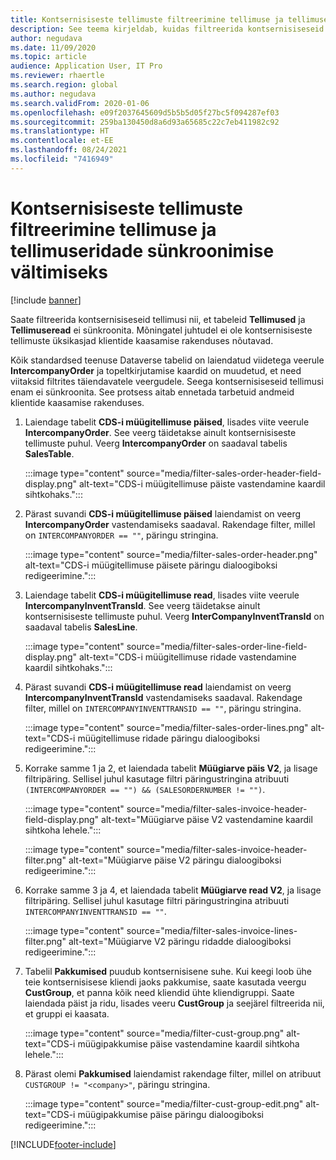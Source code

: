 ```yaml
---
title: Kontsernisiseste tellimuste filtreerimine tellimuse ja tellimuseridade sünkroonimise vältimiseks
description: See teema kirjeldab, kuidas filtreerida kontsernisiseseid tellimusi nii, et tellimuste ja tellimuseridade üksused ei oleks sünkroonitud.
author: negudava
ms.date: 11/09/2020
ms.topic: article
audience: Application User, IT Pro
ms.reviewer: rhaertle
ms.search.region: global
ms.author: negudava
ms.search.validFrom: 2020-01-06
ms.openlocfilehash: e09f2037645609d5b5b5d05f27bc5f094287ef03
ms.sourcegitcommit: 259ba130450d8a6d93a65685c22c7eb411982c92
ms.translationtype: HT
ms.contentlocale: et-EE
ms.lasthandoff: 08/24/2021
ms.locfileid: "7416949"
---
```

# <a name="filter-intercompany-orders-to-avoid-syncing-orders-and-orderlines"></a>Kontsernisiseste tellimuste filtreerimine tellimuse ja tellimuseridade sünkroonimise vältimiseks

[!include [banner](../../includes/banner.md)]

Saate filtreerida kontsernisiseseid tellimusi nii, et tabeleid **Tellimused** ja **Tellimuseread** ei sünkroonita. Mõningatel juhtudel ei ole kontsernisiseste tellimuste üksikasjad klientide kaasamise rakenduses nõutavad.

Kõik standardsed teenuse Dataverse tabelid on laiendatud viidetega veerule **IntercompanyOrder** ja topeltkirjutamise kaardid on muudetud, et need viitaksid filtrites täiendavatele veergudele. Seega kontsernisiseseid tellimusi enam ei sünkroonita. See protsess aitab ennetada tarbetuid andmeid klientide kaasamise rakenduses.

1. Laiendage tabelit **CDS-i müügitellimuse päised**, lisades viite veerule **IntercompanyOrder**. See veerg täidetakse ainult kontsernisiseste tellimuste puhul. Veerg **IntercompanyOrder** on saadaval tabelis **SalesTable**.

    :::image type="content" source="media/filter-sales-order-header-field-display.png" alt-text="CDS-i müügitellimuse päiste vastendamine kaardil sihtkohaks.":::

2. Pärast suvandi **CDS-i müügitellimuse päised** laiendamist on veerg **IntercompanyOrder** vastendamiseks saadaval. Rakendage filter, millel on `INTERCOMPANYORDER == ""`, päringu stringina.

    :::image type="content" source="media/filter-sales-order-header.png" alt-text="CDS-i müügitellimuse päisete päringu dialoogiboksi redigeerimine.":::

3. Laiendage tabelit **CDS-i müügitellimuse read**, lisades viite veerule **IntercompanyInventTransId**. See veerg täidetakse ainult kontsernisiseste tellimuste puhul. Veerg **InterCompanyInventTransId** on saadaval tabelis **SalesLine**.

    :::image type="content" source="media/filter-sales-order-line-field-display.png" alt-text="CDS-i müügitellimuse ridade vastendamine kaardil sihtkohaks.":::

4. Pärast suvandi **CDS-i müügitellimuse read** laiendamist on veerg **IntercompanyInventTransId** vastendamiseks saadaval. Rakendage filter, millel on `INTERCOMPANYINVENTTRANSID == ""`, päringu stringina.

    :::image type="content" source="media/filter-sales-order-lines.png" alt-text="CDS-i müügitellimuse ridade päringu dialoogiboksi redigeerimine.":::

5. Korrake samme 1 ja 2, et laiendada tabelit **Müügiarve päis V2**, ja lisage filtripäring. Sellisel juhul kasutage filtri päringustringina atribuuti `(INTERCOMPANYORDER == "") && (SALESORDERNUMBER != "")`.

    :::image type="content" source="media/filter-sales-invoice-header-field-display.png" alt-text="Müügiarve päise V2 vastendamine kaardil sihtkoha lehele.":::

    :::image type="content" source="media/filter-sales-invoice-header-filter.png" alt-text="Müügiarve päise V2 päringu dialoogiboksi redigeerimine.":::

6. Korrake samme 3 ja 4, et laiendada tabelit **Müügiarve read V2**, ja lisage filtripäring. Sellisel juhul kasutage filtri päringustringina atribuuti `INTERCOMPANYINVENTTRANSID == ""`.

    :::image type="content" source="media/filter-sales-invoice-lines-filter.png" alt-text="Müügiarve V2 päringu ridadde dialoogiboksi redigeerimine.":::

7. Tabelil **Pakkumised** puudub kontsernisisene suhe. Kui keegi loob ühe teie kontsernisisese kliendi jaoks pakkumise, saate kasutada veergu **CustGroup**, et panna kõik need kliendid ühte kliendigruppi. Saate laiendada päist ja ridu, lisades veeru **CustGroup** ja seejärel filtreerida nii, et gruppi ei kaasata.

    :::image type="content" source="media/filter-cust-group.png" alt-text="CDS-i müügipakkumise päise vastendamine kaardil sihtkoha lehele.":::

8. Pärast olemi **Pakkumised** laiendamist rakendage filter, millel on atribuut `CUSTGROUP != "<company>"`, päringu stringina.

    :::image type="content" source="media/filter-cust-group-edit.png" alt-text="CDS-i müügipakkumise päise päringu dialoogiboksi redigeerimine.":::


[!INCLUDE[footer-include](../../../../includes/footer-banner.md)]
